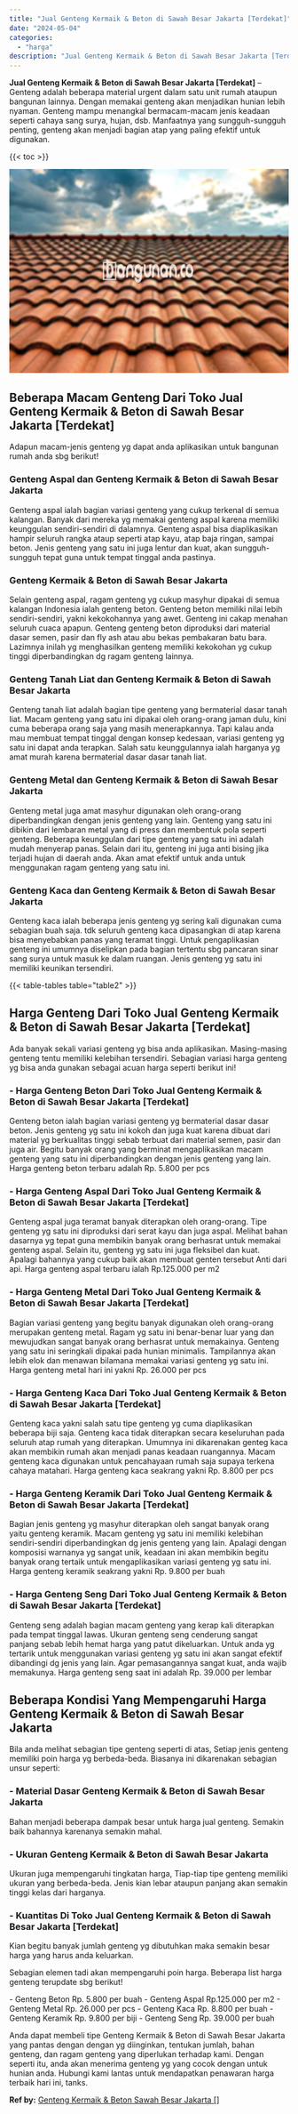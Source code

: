 ```yaml
---
title: "Jual Genteng Kermaik & Beton di Sawah Besar Jakarta [Terdekat]"
date: "2024-05-04"
categories: 
  - "harga"
description: "Jual Genteng Kermaik & Beton di Sawah Besar Jakarta [Terdekat]. Anda dapat membeli tipe Genteng Kermaik & Beton di Sawah Besar Jakarta yang pantas dengan den..."
---
```


**Jual Genteng Kermaik & Beton di Sawah Besar Jakarta \[Terdekat\]** – Genteng adalah beberapa material urgent dalam satu unit rumah ataupun bangunan lainnya. Dengan memakai genteng akan menjadikan hunian lebih nyaman. Genteng mampu menangkal bermacam-macam jenis keadaan seperti cahaya sang surya, hujan, dsb. Manfaatnya yang sungguh-sungguh penting, genteng akan menjadi bagian atap yang paling efektif untuk digunakan.

{{< toc >}}

![Jual Genteng Kermaik & Beton di Sawah Besar Jakarta [Terdekat]](/images/genteng-minimalis-murah32.png)

## Beberapa Macam Genteng Dari Toko Jual Genteng Kermaik & Beton di Sawah Besar Jakarta \[Terdekat\]

Adapun macam-jenis genteng yg dapat anda aplikasikan untuk bangunan rumah anda sbg berikut!

### Genteng Aspal dan Genteng Kermaik & Beton di Sawah Besar Jakarta

Genteng aspal ialah bagian variasi genteng yang cukup terkenal di semua kalangan. Banyak dari mereka yg memakai genteng aspal karena memiliki keunggulan sendiri-sendiri di dalamnya. Genteng aspal bisa diaplikasikan hampir seluruh rangka ataup seperti atap kayu, atap baja ringan, sampai beton. Jenis genteng yang satu ini juga lentur dan kuat, akan sungguh-sungguh tepat guna untuk tempat tinggal anda pastinya.

### Genteng Kermaik & Beton di Sawah Besar Jakarta

Selain genteng aspal, ragam genteng yg cukup masyhur dipakai di semua kalangan Indonesia ialah genteng beton. Genteng beton memiliki nilai lebih sendiri-sendiri, yakni kekokohannya yang awet. Genteng ini cakap menahan seluruh cuaca apapun. Genteng genteng beton diproduksi dari material dasar semen, pasir dan fly ash atau abu bekas pembakaran batu bara. Lazimnya inilah yg menghasilkan genteng memiliki kekokohan yg cukup tinggi diperbandingkan dg ragam genteng lainnya.

### Genteng Tanah Liat dan Genteng Kermaik & Beton di Sawah Besar Jakarta

Genteng tanah liat adalah bagian tipe genteng yang bermaterial dasar tanah liat. Macam genteng yang satu ini dipakai oleh orang-orang jaman dulu, kini cuma beberapa orang saja yang masih menerapkannya. Tapi kalau anda mau membuat tempat tinggal dengan konsep kedesaan, variasi genteng yg satu ini dapat anda terapkan. Salah satu keunggulannya ialah harganya yg amat murah karena bermaterial dasar dasar tanah liat.

### Genteng Metal dan Genteng Kermaik & Beton di Sawah Besar Jakarta

Genteng metal juga amat masyhur digunakan oleh orang-orang diperbandingkan dengan jenis genteng yang lain. Genteng yang satu ini dibikin dari lembaran metal yang di press dan membentuk pola seperti genteng. Beberapa keunggulan dari tipe genteng yang satu ini adalah mudah menyerap panas. Selain dari itu, genteng ini juga anti bising jika terjadi hujan di daerah anda. Akan amat efektif untuk anda untuk menggunakan ragam genteng yang satu ini.

### Genteng Kaca dan Genteng Kermaik & Beton di Sawah Besar Jakarta

Genteng kaca ialah beberapa jenis genteng yg sering kali digunakan cuma sebagian buah saja. tdk seluruh genteng kaca dipasangkan di atap karena bisa menyebabkan panas yang teramat tinggi. Untuk pengaplikasian genteng ini umumnya diselipkan pada bagian tertentu sbg pancaran sinar sang surya untuk masuk ke dalam ruangan. Jenis genteng yg satu ini memiliki keunikan tersendiri.

{{< table-tables table="table2" >}}

## Harga Genteng Dari Toko Jual Genteng Kermaik & Beton di Sawah Besar Jakarta \[Terdekat\]

Ada banyak sekali variasi genteng yg bisa anda aplikasikan. Masing-masing genteng tentu memiliki kelebihan tersendiri. Sebagian variasi harga genteng yg bisa anda gunakan sebagai acuan harga seperti berikut ini!

### \- Harga Genteng Beton Dari Toko Jual Genteng Kermaik & Beton di Sawah Besar Jakarta \[Terdekat\]

Genteng beton ialah bagian variasi genteng yg bermaterial dasar dasar beton. Jenis genteng yg satu ini kokoh dan juga kuat karena dibuat dari material yg berkualitas tinggi sebab terbuat dari material semen, pasir dan juga air. Begitu banyak orang yang berminat mengaplikasikan macam genteng yang satu ini diperbandingkan dengan jenis genteng yang lain. Harga genteng beton terbaru adalah Rp. 5.800 per pcs

### \- Harga Genteng Aspal Dari Toko Jual Genteng Kermaik & Beton di Sawah Besar Jakarta \[Terdekat\]

Genteng aspal juga teramat banyak diterapkan oleh orang-orang. Tipe genteng yg satu ini diproduksi dari serat kayu dan juga aspal. Melihat bahan dasarnya yg tepat guna membikin banyak orang berhasrat untuk memakai genteng aspal. Selain itu, genteng yg satu ini juga fleksibel dan kuat. Apalagi bahannya yang cukup baik akan membuat genten tersebut Anti dari api. Harga genteng aspal terbaru ialah Rp.125.000 per m2

### \- Harga Genteng Metal Dari Toko Jual Genteng Kermaik & Beton di Sawah Besar Jakarta \[Terdekat\]

Bagian variasi genteng yang begitu banyak digunakan oleh orang-orang merupakan genteng metal. Ragam yg satu ini benar-benar luar yang dan mewujudkan sangat banyak orang berhasrat untuk memakainya. Genteng yang satu ini seringkali dipakai pada hunian minimalis. Tampilannya akan lebih elok dan menawan bilamana memakai variasi genteng yg satu ini. Harga genteng metal hari ini yakni Rp. 26.000 per pcs

### \- Harga Genteng Kaca Dari Toko Jual Genteng Kermaik & Beton di Sawah Besar Jakarta \[Terdekat\]

Genteng kaca yakni salah satu tipe genteng yg cuma diaplikasikan beberapa biji saja. Genteng kaca tidak diterapkan secara keseluruhan pada seluruh atap rumah yang diterapkan. Umumnya ini dikarenakan genteg kaca akan membikin rumah akan menjadi panas keadaan ruangannya. Macam genteng kaca digunakan untuk pencahayaan rumah saja supaya terkena cahaya matahari. Harga genteng kaca seakrang yakni Rp. 8.800 per pcs

### \- Harga Genteng Keramik Dari Toko Jual Genteng Kermaik & Beton di Sawah Besar Jakarta \[Terdekat\]

Bagian jenis genteng yg masyhur diterapkan oleh sangat banyak orang yaitu genteng keramik. Macam genteng yg satu ini memiliki kelebihan sendiri-sendiri diperbandingkan dg jenis genteng yang lain. Apalagi dengan komposisi warnanya yg sangat unik, keadaan ini akan membikin begitu banyak orang tertaik untuk mengaplikasikan variasi genteng yg satu ini. Harga genteng keramik seakrang yakni Rp. 9.800 per buah

### \- Harga Genteng Seng Dari Toko Jual Genteng Kermaik & Beton di Sawah Besar Jakarta \[Terdekat\]

Genteng seng adalah bagian macam genteng yang kerap kali diterapkan pada tempat tinggal lawas. Ukuran genteng seng cenderung sangat panjang sebab lebih hemat harga yang patut dikeluarkan. Untuk anda yg tertarik untuk menggunakan variasi genteng yg satu ini akan sangat efektif dibandingi dg jenis yang lain. Agar pemasangannya sangat kuat, anda wajib memakunya. Harga genteng seng saat ini adalah Rp. 39.000 per lembar

## Beberapa Kondisi Yang Mempengaruhi Harga Genteng Kermaik & Beton di Sawah Besar Jakarta

Bila anda melihat sebagian tipe genteng seperti di atas, Setiap jenis genteng memiliki poin harga yg berbeda-beda. Biasanya ini dikarenakan sebagian unsur seperti:

### \- Material Dasar Genteng Kermaik & Beton di Sawah Besar Jakarta

Bahan menjadi beberapa dampak besar untuk harga jual genteng. Semakin baik bahannya karenanya semakin mahal.

### \- Ukuran Genteng Kermaik & Beton di Sawah Besar Jakarta

Ukuran juga mempengaruhi tingkatan harga, Tiap-tiap tipe genteng memiliki ukuran yang berbeda-beda. Jenis kian lebar ataupun panjang akan semakin tinggi kelas dari harganya.

### \- Kuantitas Di Toko Jual Genteng Kermaik & Beton di Sawah Besar Jakarta \[Terdekat\]

Kian begitu banyak jumlah genteng yg dibutuhkan maka semakin besar harga yang harus anda keluarkan.

Sebagian elemen tadi akan mempengaruhi poin harga. Beberapa list harga genteng terupdate sbg berikut!

\- Genteng Beton Rp. 5.800 per buah - Genteng Aspal Rp.125.000 per m2 - Genteng Metal Rp. 26.000 per pcs - Genteng Kaca Rp. 8.800 per buah - Genteng Keramik Rp. 9.800 per biji - Genteng Seng Rp. 39.000 per buah

Anda dapat membeli tipe Genteng Kermaik & Beton di Sawah Besar Jakarta yang pantas dengan dengan yg diinginkan, tentukan jumlah, bahan genteng, dan ragam genteng yang diperlukan terhadap kami. Dengan seperti itu, anda akan menerima genteng yg yang cocok dengan untuk hunian anda. Hubungi kami lantas untuk mendapatkan penawaran harga terbaik hari ini, tanks.

**Ref by:**  [Genteng Kermaik & Beton  Sawah Besar Jakarta []](https://id.wikipedia.org/wiki/Genteng)
